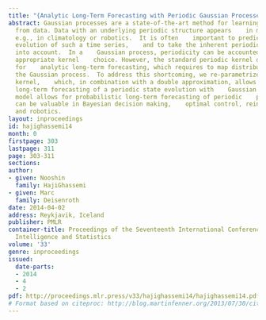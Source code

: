 ```yaml
---
title: "{Analytic Long-Term Forecasting with Periodic Gaussian Processes}"
abstract: Gaussian processes are a state-of-the-art method for learning    models
  from data. Data with an underlying periodic structure appears    in many areas,
  e.g., in climatology or robotics.  It is often    important to predict the long-term
  evolution of such a time series,    and to take the inherent periodicity explicitly
  into account.  In a    Gaussian process, periodicity can be accounted for by an
  appropriate kernel    choice. However, the standard periodic kernel does not allow
  for    analytic long-term forecasting, which requires to map distributions    through
  the Gaussian process.  To address this shortcoming, we re-parametrize the periodic
  kernel,    which, in combination with a double approximation, allows for    analytic
  long-term forecasting of a periodic state evolution with    Gaussian processes.  Our
  model allows for probabilistic long-term forecasting of periodic    processes, which
  can be valuable in Bayesian decision making,    optimal control, reinforcement learning,
  and robotics.
layout: inproceedings
id: hajighassemi14
month: 0
firstpage: 303
lastpage: 311
page: 303-311
sections: 
author:
- given: Nooshin
  family: HajiGhassemi
- given: Marc
  family: Deisenroth
date: 2014-04-02
address: Reykjavik, Iceland
publisher: PMLR
container-title: Proceedings of the Seventeenth International Conference on Artificial
  Intelligence and Statistics
volume: '33'
genre: inproceedings
issued:
  date-parts:
  - 2014
  - 4
  - 2
pdf: http://proceedings.mlr.press/v33/hajighassemi14/hajighassemi14.pdf
# Format based on citeproc: http://blog.martinfenner.org/2013/07/30/citeproc-yaml-for-bibliographies/
---
```

